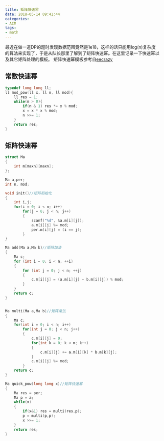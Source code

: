 ```yaml
---
title: 矩阵快速幂
date: 2018-05-14 09:41:44
categories:
- ACM
tags:
- math
---
```

最近在做一道DP的题时发现数据范围竟然是1e18，这样的话只能用log(n)复杂度的算法来实现了，于是从队长那里了解到了矩阵快速幂。在这里记录一下快速幂以及其它矩阵处理的模板。
矩阵快速幂模板参考自[eecrazy](https://github.com/eecrazy/ACM/blob/master/%E6%95%B0%E8%AE%BA/poj3233%E7%9F%A9%E9%98%B5%E5%BF%AB%E9%80%9F%E5%B9%82.cpp)
<!-- more -->
## 常数快速幂
```C++
typedef long long ll;
ll mod_pow(ll x, ll n, ll mod){
    ll res = 1;
    while(n > 0){
        if(n & 1) res *= x % mod;
        x = x * x % mod;
        n >>= 1;
    }
    return res;
}
```
## 矩阵快速幂
``` C++
struct Ma
{
    int m[maxn][maxn];
};

Ma a,per;
int n, mod;

void init()//矩阵初始化
{
    int i,j;
    for(i = 0; i < n; i++)
        for(j = 0; j < n; j++)
        {
            scanf("%d", &a.m[i][j]);
            a.m[i][j] %= mod;
            per.m[i][j] = (i == j);
        }
}

Ma add(Ma a,Ma b)//矩阵加法
{
    Ma c;
    for (int i = 0; i < n; ++i)
    {
        for (int j = 0; j < n; ++j)
        {
            c.m[i][j] = (a.m[i][j] + b.m[i][j]) % mod;
        }
    }
    return c;
}


Ma multi(Ma a,Ma b)//矩阵乘法
{
    Ma c;
    for(int i = 0; i < n; i++)
        for(int j = 0; j < n; j++)
        {
            c.m[i][j] = 0;
            for(int k = 0; k < n; k++)
            {
                c.m[i][j] += a.m[i][k] * b.m[k][j];
            }
            c.m[i][j] %= mod;
        }
    return c;
}

Ma quick_pow(long long x)//矩阵快速幂
{
    Ma res = per;
    Ma p = a;
    while(x)
    {
        if(x&1) res = multi(res,p);
        p = multi(p,p);
        x >>= 1;
    }
    return res;
}
```